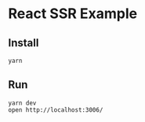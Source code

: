 # React SSR Example


## Install

```
yarn
```

## Run
```
yarn dev
open http://localhost:3006/
```



